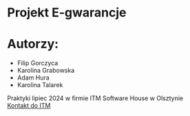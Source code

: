 # Projekt E-gwarancje

# Autorzy:
* Filip Gorczyca
* Karolina Grabowska
* Adam Hura
* Karolina Talarek

Praktyki lipiec 2024 w firmie ITM Software House w Olsztynie <br />
[Kontakt do ITM](https://itm.com.pl/index.php/kontakt/)
